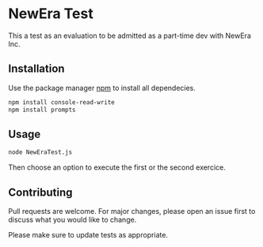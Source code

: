 # NewEra Test

This a test as an evaluation to be admitted as a part-time dev with NewEra Inc.

## Installation

Use the package manager [npm](https://pip.pypa.io/en/stable/) to install all dependecies.

```bash
npm install console-read-write
npm install prompts
```

## Usage
```bash
node NewEraTest.js
```
Then choose an option to execute the first or the second exercice.

## Contributing
Pull requests are welcome. For major changes, please open an issue first to discuss what you would like to change.

Please make sure to update tests as appropriate.